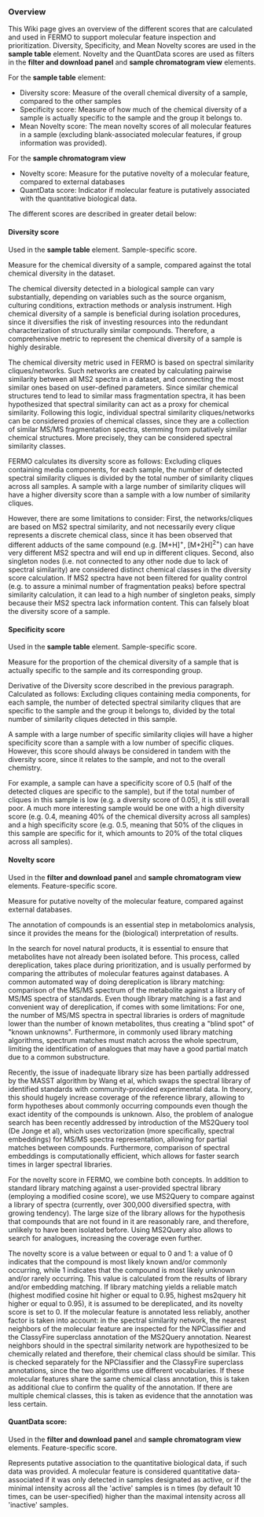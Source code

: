 ### Overview

This Wiki page gives an overview of the different scores that are calculated and used in FERMO to support molecular feature inspection and prioritization. Diversity, Specificity, and Mean Novelty scores are used in the **sample table** element. Novelty and the QuantData scores are used as filters in the **filter and download panel** and **sample chromatogram view** elements.

For the **sample table** element:

- Diversity score: 
Measure of the overall chemical diversity of a sample, compared to the other samples
- Specificity score: 
Measure of how much of the chemical diversity of a sample is actually specific to the sample and the group it belongs to.
- Mean Novelty score: 
The mean novelty scores of all molecular features in a sample (excluding blank-associated molecular features, if group information was provided).

For the **sample chromatogram view**

- Novelty score:
Measure for the putative novelty of a molecular feature, compared to external databases
- QuantData score: 
Indicator if molecular feature is putatively associated with the quantitative biological data.

The different scores are described in greater detail below:

#### Diversity score 

Used in the **sample table** element. Sample-specific score.

Measure for the chemical diversity of a sample, compared against the total chemical diversity in the dataset.

The chemical diversity detected in a biological sample can vary substantially, depending on variables such as the source organism, culturing conditions, extraction methods or analysis instrument. High chemical diversity of a sample is beneficial during isolation procedures, since it diversifies the risk of investing resources into the redundant characterization of structurally similar compounds. Therefore, a comprehensive metric to represent the chemical diversity of a sample is highly desirable.

The chemical diversity metric used in FERMO is based on spectral similarity cliques/networks. Such networks are created by calculating pairwise similarity between all MS2 spectra in a dataset, and connecting the most similar ones based on user-defined parameters. Since similar chemical structures tend to lead to similar mass fragmentation spectra, it has been hypothesized that spectral similarity can act as a proxy for chemical similarity. Following this logic, individual spectral similarity cliques/networks can be considered proxies of chemical classes, since they are a collection of similar MS/MS fragmentation spectra, stemming from putatively similar chemical structures. More precisely, they can be considered spectral similarity classes. 

FERMO calculates its diversity score as follows: Excluding cliques containing media components, for each sample, the number of detected spectral similarity cliques is divided by the total number of similarity cliques across all samples. A sample with a large number of similarity cliques will have a higher diversity score than a sample with a low number of similarity cliques.

However, there are some limitations to consider: First, the networks/cliques are based on MS2 spectral similarity, and not necessarily every clique represents a discrete chemical class, since it has been observed that different adducts of the same compound (e.g. \[M+H\]<sup>+</sup>, \[M+2H\]<sup>2+</sup>) can have very different MS2 spectra and will end up in different cliques. Second, also singleton nodes (i.e. not connected to any other node due to lack of spectral similarity) are considered distinct chemical classes in the diversity score calculation. If MS2 spectra have not been filtered for quality control (e.g. to assure a minimal number of fragmentation peaks) before spectral similarity calculation, it can lead to a high number of singleton peaks, simply because their MS2 spectra lack information content. This can falsely bloat the diversity score of a sample. 

#### Specificity score

Used in the **sample table** element. Sample-specific score.

Measure for the proportion of the chemical diversity of a sample that is actually specific to the sample and its corresponding group.

Derivative of the Diversity score described in the previous paragraph. Calculated as follows: Excluding cliques containing media components, for each sample, the number of detected spectral similarity cliques that are specific to the sample and the group it belongs to, divided by the total number of similarity cliques detected in this sample.

A sample with a large number of specific similarity cliqies will have a higher specificity score than a sample with a low number of specific cliques. However, this score should always be considered in tandem with the diversity score, since it relates to the sample, and not to the overall chemistry. 

For example, a sample can have a specificity score of 0.5 (half of the detected cliques are specific to the sample), but if the total number of cliques in this sample is low (e.g. a diversity score of 0.05), it is still overall poor. A much more interesting sample would be one with a high diversity score (e.g. 0.4, meaning 40% of the chemical diversity across all samples) and a high specificity score (e.g. 0.5, meaning that 50% of the cliques in this sample are specific for it, which amounts to 20% of the total cliques across all samples).

#### Novelty score

Used in the **filter and download panel** and **sample chromatogram view** elements. Feature-specific score.

Measure for putative novelty of the molecular feature, compared against external databases. 

The annotation of compounds is an essential step in metabolomics analysis, since it provides the means for the (biological) interpretation of results. 

In the search for novel natural products, it is essential to ensure that metabolites have not already been isolated before. This process, called dereplication, takes place during prioritization, and is usually performed by comparing the attributes of molecular features against databases. A common automated way of doing dereplication is library matching: comparison of the MS/MS spectrum of the metabolite against a library of MS/MS spectra of standards. Even though library matching is a fast and convenient way of dereplication, if comes with  some limitations: For one, the number of MS/MS spectra in spectral libraries is orders of magnitude lower than the number of known metabolites, thus creating a "blind spot" of "known unknowns". Furthermore, in commonly used library matching algorithms, spectrum matches must match across the whole spectrum, limiting the identification of analogues that may have a good partial match due to a common substructure.

Recently, the issue of inadequate library size has been partially addressed by the MASST algorithm by Wang et al, which swaps the spectral library of identified standards with community-provided experimental data. In theory, this should hugely increase coverage of the reference library, allowing to form hypotheses about commonly occurring compounds even though the exact identity of the compounds is unknown. Also, the problem of analogue search has been recently addressed by introduction of the MS2Query tool (De Jonge et al), which uses vectorization (more specifically, spectral embeddings) for MS/MS spectra representation, allowing for partial matches between compounds. Furthermore, comparison of spectral embeddings is computationally efficient, which allows for faster search times in larger spectral libraries. 

For the novelty score in FERMO, we combine both concepts. In addition to standard library matching against a user-provided spectral library (employing a modified cosine score), we use MS2Query to compare against a library of spectra (currently, over 300,000 diversified spectra, with growing tendency). The large size of the library allows for the hypothesis that compounds that are not found in it are reasonably rare, and therefore, unlikely to have been isolated before. Using MS2Query also allows to search for analogues, increasing the coverage even further. 

The novelty score is a value between or equal to 0 and 1: a value of 0 indicates that the compound is most likely known and/or commonly occurring, while 1 indicates that the compound is most likely unknown and/or rarely occurring. This value is calculated from the results of library and/or embedding matching. If library matching yields a reliable match (highest modified cosine hit higher or equal to 0.95, highest ms2query hit higher or equal to 0.95), it is assumed to be dereplicated, and its novelty score is set to 0. 
If the molecular feature is annotated less reliably, another factor is taken into account: in the spectral similarity network, the nearest neighbors of the molecular feature are inspected for the NPClassifier and the ClassyFire superclass annotation of the MS2Query annotation. Nearest neighbors should in the spectral similarity network are hypothesized to be chemically related and therefore, their chemical class should be similar. This is checked separately for the NPClassifier and the ClassyFire superclass annotations, since the two algorithms use different vocabularies. If these molecular features share the same chemical class annotation, this is taken as additional clue to confirm the quality of the annotation. If there are multiple chemical classes, this is taken as evidence that the annotation was less certain. 

#### QuantData score: 

Used in the **filter and download panel** and **sample chromatogram view** elements. Feature-specific score.

Represents putative association to the quantitative biological data, if such data was provided. A molecular feature is considered quantitative data-associated if it was only detected in samples designated as active, or if the minimal intensity across all the 'active' samples is n times (by default 10 times, can be user-specified) higher than the maximal intensity across all 'inactive' samples.
